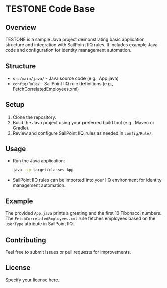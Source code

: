 # TESTONE Code Base

## Overview
TESTONE is a sample Java project demonstrating basic application structure and integration with SailPoint IIQ rules. It includes example Java code and configuration for identity management automation.

## Structure
- `src/main/java/` - Java source code (e.g., App.java)
- `config/Rule/` - SailPoint IIQ rule definitions (e.g., FetchCorrelatedEmployees.xml)

## Setup
1. Clone the repository.
2. Build the Java project using your preferred build tool (e.g., Maven or Gradle).
3. Review and configure SailPoint IIQ rules as needed in `config/Rule/`.

## Usage
- Run the Java application:
  ```sh
  java -cp target/classes App
  ```
- SailPoint IIQ rules can be imported into your IIQ environment for identity management automation.

## Example
The provided `App.java` prints a greeting and the first 10 Fibonacci numbers. The `FetchCorrelatedEmployees.xml` rule fetches employees based on the `userType` attribute in SailPoint IIQ.

## Contributing
Feel free to submit issues or pull requests for improvements.

## License
Specify your license here.
